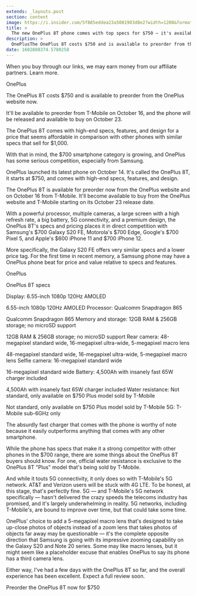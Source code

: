 ```yaml
--- 
extends: _layouts.post 
section: content 
image: https://i.insider.com/5f885eddea23a5001903d8e2?width=1200&format=jpeg 
title: > 
  The new OnePlus 8T phone comes with top specs for $750 — it's available to preorder now, but it has serious competition from Samsung 
description: > 
  OnePlusThe OnePlus 8T costs $750 and is available to preorder from the OnePlus website now.The OnePlus 8T comes with high-end specs, features, and design for a price that seems affordable in comparison with other phones with similar specs that sell for $1,000.It's called the OnePlus 8T, it starts at $750, and comes with high-end specs, features, and design.The OnePlus 8T is available for preorder now from the OnePlus website and on October 16 from T-Mobile.Either way, I've had a few days with the OnePlus 8T so far, and the overall experience has been excellent. 
date: 1602808374.5780258 
--- 
```

When you buy through our links, we may earn money from our affiliate partners. Learn more.

OnePlus

The OnePlus 8T costs $750 and is available to preorder from the OnePlus website now.

It'll be available to preorder from T-Mobile on October 16, and the phone will be released and available to buy on October 23.

The OnePlus 8T comes with high-end specs, features, and design for a price that seems affordable in comparison with other phones with similar specs that sell for $1,000.

With that in mind, the $700 smartphone category is growing, and OnePlus has some serious competition, especially from Samsung.

OnePlus launched its latest phone on October 14. It's called the OnePlus 8T, it starts at $750, and comes with high-end specs, features, and design.

The OnePlus 8T is available for preorder now from the OnePlus website and on October 16 from T-Mobile. It'll become available to buy from the OnePlus website and T-Mobile starting on its October 23 release date.

With a powerful processor, multiple cameras, a large screen with a high refresh rate, a big battery, 5G connectivity, and a premium design, the OnePlus 8T's specs and pricing places it in direct competition with Samsung's $700 Galaxy S20 FE, Motorola's $700 Edge, Google's $700 Pixel 5, and Apple's $600 iPhone 11 and $700 iPhone 12.

More specifically, the Galaxy S20 FE offers very similar specs and a lower price tag. For the first time in recent memory, a Samsung phone may have a OnePlus phone beat for price and value relative to specs and features.

OnePlus

OnePlus 8T specs

Display: 6.55-inch 1080p 120Hz AMOLED

6.55-inch 1080p 120Hz AMOLED Processor: Qualcomm Snapdragon 865

Qualcomm Snapdragon 865 Memory and storage: 12GB RAM & 256GB storage; no microSD support

12GB RAM & 256GB storage; no microSD support Rear camera: 48-megapixel standard wide, 16-megapixel ultra-wide, 5-megapixel macro lens

48-megapixel standard wide, 16-megapixel ultra-wide, 5-megapixel macro lens Selfie camera: 16-megapixel standard wide

16-megapixel standard wide Battery: 4,500Ah with insanely fast 65W charger included

4,500Ah with insanely fast 65W charger included Water resistance: Not standard, only available on $750 Plus model sold by T-Mobile

Not standard, only available on $750 Plus model sold by T-Mobile 5G: T-Mobile sub-6GHz only

The absurdly fast charger that comes with the phone is worthy of note because it easily outperforms anything that comes with any other smartphone.

While the phone has specs that make it a strong competitor with other phones in the $700 range, there are some things about the OnePlus 8T buyers should know. For one, official water resistance is exclusive to the OnePlus 8T "Plus" model that's being sold by T-Mobile.

And while it touts 5G connectivity, it only does so with T-Mobile's 5G network. AT&T and Verizon users will be stuck with 4G LTE. To be honest, at this stage, that's perfectly fine. 5G — and T-Mobile's 5G network specifically — hasn't delivered the crazy speeds the telecoms industry has promised, and it's largely underwhelming in reality. 5G networks, including T-Mobile's, are bound to improve over time, but that could take some time.

OnePlus' choice to add a 5-megapixel macro lens that's designed to take up-close photos of objects instead of a zoom lens that takes photos of objects far away may be questionable — it's the complete opposite direction that Samsung is going with its impressive zooming capability on the Galaxy S20 and Note 20 series. Some may like macro lenses, but it might seem like a placeholder excuse that enables OnePlus to say its phone has a third camera lens.

Either way, I've had a few days with the OnePlus 8T so far, and the overall experience has been excellent. Expect a full review soon.

Preorder the OnePlus 8T now for $750